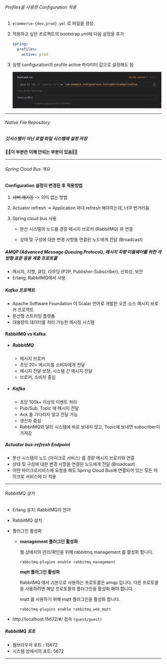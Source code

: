 ###### Profiles을 사용한 Configuration 적용

1. `ecommerce-{dev,prod}.yml` 로 파일을 생성

2. 적용하고 싶은 프로젝트의 bootstrap.yml에 다음 설정을 추가

   ```yaml
   spring:
     profiles:
       active: prod
   ```

3. 실행 configuration의 profile active 파라미터 값으로 설정해도 됨

   ![image-20230110174758151](assets/image-20230110174758151.png)

---

###### Native File Repository

##### 깃시스템이 아닌 로컬 파일 시스템에 설정 저장

**🤷‍♂️이 부분은 이해 안되는 부분이 있음🤷‍♂️**

---

###### Spring Cloud Bus 개요

#### Configuration 설정이 변경된 후 적용방법

1. ~~서버 재기동~~ -> 의미 없는 방법

2. Actuator refresh -> Application 마다 refresh 해야하는데, 너무 번거러움

3. Spring cloud bus 사용
   - 분산 시스템의 노드를 경량 메시지 브로커 (RabbitMQ) 와 연결
   
   - 상태 및 구성에 대한 변경 사항을 연결된 노드에게 전달 (Broadcast)
   
     

##### AMQP (Advanced Message Queuing Protocol), 메시지 지향 미들웨어를 위한 개방형 표준 응용 계층 프로토콜

- 메시지, 지향, 큐잉, 라우딩 (P2P, Publisher-Subscriber), 신뢰성, 보안
- Erlang, RabbitMQ에서 사용

##### Kafka 프로젝트

- Apache Software Foundation 이 Scalar 언어로 개발한 오픈 소스 메시지 브로커 프로젝트
- 분산형 스트리밍 플랫폼
- 대용량의 데이터를 처리 가능한 메시징 시스템

#### RabbitMQ vs Kafka

- ##### RabbitMQ

  - 메시지 브로커
  - 초당 20+ 메시지를 소비자에게 전달
  - 메시지 전달 보장, 시스템 간 메시지 전달
  - 브로커, 소비자 중심

- ##### Kafka

  - 초당 100k+ 이상의 이벤트 처리
  - Pub/Sub, Topic 에 메시지 전달
  - Ack 를 기다리지 않고 전달 가능
  - 생산자 중심
  - RabbitMQ와 달리 시스템에 바로 보내지 않고, Topic에 보내면 subscriber이 가져감

##### Actuator bus-refresh Endpoint

- 분산 시스템의 노드 (마이크로 서비스) 를 경량 메시지 브로커와 연결
- 상태 및 구성에 대한 변경 사항을 연결된 노드에게 전달 (Broadcast)
- 어떤 마이크로서비스에 요청을 해도 Spring Cloud Bus에 연결되어 있는 모든 마이크로 서비스에 다 적용

---

###### RabbitMQ 설치

- Erlang 설치: RabbitMQ의 언어

- RabbitMQ 설치

- 플러그인 활성화

  - **management 플러그인 활성화**

     웹 상에서의 관리/확인을 위해 rabbitmq management 를 활성화 합니다.

    ```
    rabbitmq-plugins enable rabbitmq_management
    ```

    **mqtt 플러그인 활성화**

    RabbitMQ 에서 기본으로 사용하는 프로토콜은 amqp 입니다. 다른 프로토콜을 사용하려면 해당 프로토콜의 플러그인을 활성화 해야 합니다.

    mqtt 를 사용하기 위해 mqtt 플러그인을 활성화 합니다.

    ```
    rabbitmq-plugins enable rabbitmq_web_mqtt
    ```

- http://localhost:15672/#/ 접속 `(guest/guest)`

##### RabbitMQ 포트

- 웹브라우저 포트 : 15672
- 시스템 상에서의 포트: 5672

---

